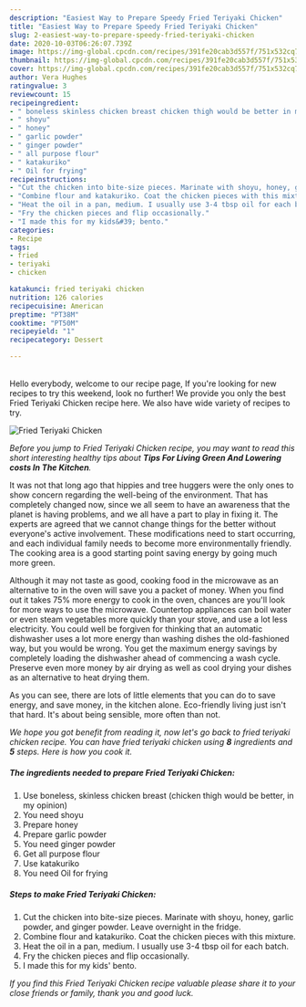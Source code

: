 ```yaml
---
description: "Easiest Way to Prepare Speedy Fried Teriyaki Chicken"
title: "Easiest Way to Prepare Speedy Fried Teriyaki Chicken"
slug: 2-easiest-way-to-prepare-speedy-fried-teriyaki-chicken
date: 2020-10-03T06:26:07.739Z
image: https://img-global.cpcdn.com/recipes/391fe20cab3d557f/751x532cq70/fried-teriyaki-chicken-recipe-main-photo.jpg
thumbnail: https://img-global.cpcdn.com/recipes/391fe20cab3d557f/751x532cq70/fried-teriyaki-chicken-recipe-main-photo.jpg
cover: https://img-global.cpcdn.com/recipes/391fe20cab3d557f/751x532cq70/fried-teriyaki-chicken-recipe-main-photo.jpg
author: Vera Hughes
ratingvalue: 3
reviewcount: 15
recipeingredient:
- " boneless skinless chicken breast chicken thigh would be better in my opinion"
- " shoyu"
- " honey"
- " garlic powder"
- " ginger powder"
- " all purpose flour"
- " katakuriko"
- " Oil for frying"
recipeinstructions:
- "Cut the chicken into bite-size pieces. Marinate with shoyu, honey, garlic powder, and ginger powder. Leave overnight in the fridge."
- "Combine flour and katakuriko. Coat the chicken pieces with this mixture."
- "Heat the oil in a pan, medium. I usually use 3-4 tbsp oil for each batch."
- "Fry the chicken pieces and flip occasionally."
- "I made this for my kids&#39; bento."
categories:
- Recipe
tags:
- fried
- teriyaki
- chicken

katakunci: fried teriyaki chicken 
nutrition: 126 calories
recipecuisine: American
preptime: "PT38M"
cooktime: "PT50M"
recipeyield: "1"
recipecategory: Dessert

---
```

<br>
Hello everybody, welcome to our recipe page, If you're looking for new recipes to try this weekend, look no further! We provide you only the best Fried Teriyaki Chicken recipe here. We also have wide variety of recipes to try.
<br>


![Fried Teriyaki Chicken](https://img-global.cpcdn.com/recipes/391fe20cab3d557f/751x532cq70/fried-teriyaki-chicken-recipe-main-photo.jpg)

<i>Before you jump to Fried Teriyaki Chicken recipe, you may want to read this short interesting healthy tips about 
<strong>Tips For Living Green And Lowering costs In The Kitchen</strong>.</i>
</br>

It was not that long ago that hippies and tree huggers were the only ones to show concern regarding the well-being of the environment. That has completely changed now, since we all seem to have an awareness that the planet is having problems, and we all have a part to play in fixing it. The experts are agreed that we cannot change things for the better without everyone's active involvement. These modifications need to start occurring, and each individual family needs to become more environmentally friendly. The cooking area is a good starting point saving energy by going much more green.

Although it may not taste as good, cooking food in the microwave as an alternative to in the oven will save you a packet of money. When you find out it takes 75% more energy to cook in the oven, chances are you'll look for more ways to use the microwave. Countertop appliances can boil water or even steam vegetables more quickly than your stove, and use a lot less electricity. You could well be forgiven for thinking that an automatic dishwasher uses a lot more energy than washing dishes the old-fashioned way, but you would be wrong. You get the maximum energy savings by completely loading the dishwasher ahead of commencing a wash cycle. Preserve even more money by air drying as well as cool drying your dishes as an alternative to heat drying them.

As you can see, there are lots of little elements that you can do to save energy, and save money, in the kitchen alone. Eco-friendly living just isn't that hard. It's about being sensible, more often than not.


<i>We hope you got benefit from reading it, now let's go back to fried teriyaki chicken recipe. You can have fried teriyaki chicken using <strong>8</strong> ingredients and <strong>5</strong> steps. Here is how you cook it.
</i>

##### The ingredients needed to prepare Fried Teriyaki Chicken:

1. Use  boneless, skinless chicken breast (chicken thigh would be better, in my opinion)
1. You need  shoyu
1. Prepare  honey
1. Prepare  garlic powder
1. You need  ginger powder
1. Get  all purpose flour
1. Use  katakuriko
1. You need  Oil for frying


##### Steps to make Fried Teriyaki Chicken:

1. Cut the chicken into bite-size pieces. Marinate with shoyu, honey, garlic powder, and ginger powder. Leave overnight in the fridge.
1. Combine flour and katakuriko. Coat the chicken pieces with this mixture.
1. Heat the oil in a pan, medium. I usually use 3-4 tbsp oil for each batch.
1. Fry the chicken pieces and flip occasionally.
1. I made this for my kids&#39; bento.


<i>If you find this Fried Teriyaki Chicken recipe valuable please share it to your close friends or family, thank you and good luck.</i>
